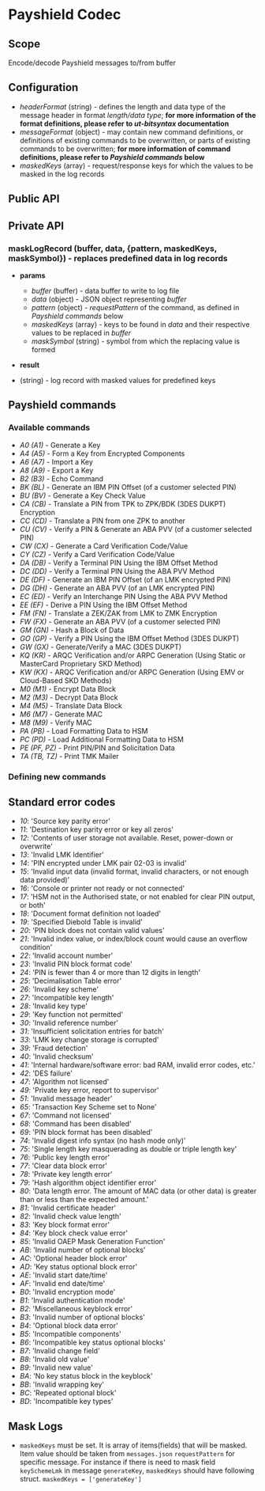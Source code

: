 # Payshield Codec

## Scope

Encode/decode Payshield messages to/from buffer

## Configuration

- _headerFormat_ (string) - defines the length and data type of the message header in format _length/data type_; **for more information of the format definitions, please refer to _ut-bitsyntax_ documentation**
- _messageFormat_ (object) - may contain new command definitions, or definitions of existing commands to be overwritten, or parts of existing commands to be overwritten; **for more information of command definitions, please refer to _Payshield commands_ below**
- _maskedKeys_ (array) - request/response keys for which the values to be masked in the log records

## Public API

## Private API

### maskLogRecord (buffer, data, {pattern, maskedKeys, maskSymbol}) - replaces predefined data in log records

- **params**

    - _buffer_ (buffer) - data buffer to write to log file
    - _data_ (object) - JSON object representing _buffer_
    - _pattern_ (object) - _requestPattern_ of the command, as defined in _Payshield commands_ below
    - _maskedKeys_ (array) - keys to be found in _data_ and their respective values to be replaced in _buffer_
    - _maskSymbol_ (string) - symbol from which the replacing value is formed

- **result**

- (string) - log record with masked values for predefined keys

## Payshield commands

### Available commands

- _A0 (A1)_ - Generate a Key
- _A4 (A5)_ - Form a Key from Encrypted Components
- _A6 (A7)_ - Import a Key
- _A8 (A9)_ - Export a Key
- _B2 (B3)_ - Echo Command
- _BK (BL)_ - Generate an IBM PIN Offset (of a customer selected PIN)
- _BU (BV)_ - Generate a Key Check Value
- _CA (CB)_ - Translate a PIN from TPK to ZPK/BDK (3DES DUKPT) Encryption
- _CC (CD)_ - Translate a PIN from one ZPK to another
- _CU (CV)_ - Verify a PIN & Generate an ABA PVV (of a customer selected PIN)
- _CW (CX)_ - Generate a Card Verification Code/Value
- _CY (CZ)_ - Verify a Card Verification Code/Value
- _DA (DB)_ - Verify a Terminal PIN Using the IBM Offset Method
- _DC (DD)_ - Verify a Terminal PIN Using the ABA PVV Method
- _DE (DF)_ - Generate an IBM PIN Offset (of an LMK encrypted PIN)
- _DG (DH)_ - Generate an ABA PVV (of an LMK encrypted PIN)
- _EC (ED)_ - Verify an Interchange PIN Using the ABA PVV Method
- _EE (EF)_ - Derive a PIN Using the IBM Offset Method
- _FM (FN)_ - Translate a ZEK/ZAK from LMK to ZMK Encryption
- _FW (FX)_ - Generate an ABA PVV (of a customer selected PIN)
- _GM (GN)_ - Hash a Block of Data
- _GO (GP)_ - Verify a PIN Using the IBM Offset Method (3DES DUKPT)
- _GW (GX)_ - Generate/Verify a MAC (3DES DUKPT)
- _KQ (KR)_ - ARQC Verification and/or ARPC Generation (Using Static or MasterCard Proprietary SKD Method)
- _KW (KX)_ - ARQC Verification and/or ARPC Generation (Using EMV or Cloud-Based SKD Methods)
- _M0 (M1)_ - Encrypt Data Block
- _M2 (M3)_ - Decrypt Data Block
- _M4 (M5)_ - Translate Data Block
- _M6 (M7)_ - Generate MAC
- _M8 (M9)_ - Verify MAC
- _PA (PB)_ - Load Formatting Data to HSM
- _PC (PD)_ - Load Additional Formatting Data to HSM
- _PE (PF, PZ)_ - Print PIN/PIN and Solicitation Data
- _TA (TB, TZ)_ - Print TMK Mailer

### Defining new commands

## Standard error codes

- _10_: 'Source key parity error'
- _11_: 'Destination key parity error or key all zeros'
- _12_: 'Contents of user storage not available. Reset, power-down or overwrite'
- _13_: 'Invalid LMK Identifier'
- _14_: 'PIN encrypted under LMK pair 02-03 is invalid'
- _15_: 'Invalid input data (invalid format, invalid characters, or not enough data provided)'
- _16_: 'Console or printer not ready or not connected'
- _17_: 'HSM not in the Authorised state, or not enabled for clear PIN output, or both'
- _18_: 'Document format definition not loaded'
- _19_: 'Specified Diebold Table is invalid'
- _20_: 'PIN block does not contain valid values'
- _21_: 'Invalid index value, or index/block count would cause an overflow condition'
- _22_: 'Invalid account number'
- _23_: 'Invalid PIN block format code'
- _24_: 'PIN is fewer than 4 or more than 12 digits in length'
- _25_: 'Decimalisation Table error'
- _26_: 'Invalid key scheme'
- _27_: 'Incompatible key length'
- _28_: 'Invalid key type'
- _29_: 'Key function not permitted'
- _30_: 'Invalid reference number'
- _31_: 'Insufficient solicitation entries for batch'
- _33_: 'LMK key change storage is corrupted'
- _39_: 'Fraud detection'
- _40_: 'Invalid checksum'
- _41_: 'Internal hardware/software error: bad RAM, invalid error codes, etc.'
- _42_: 'DES failure'
- _47_: 'Algorithm not licensed'
- _49_: 'Private key error, report to supervisor'
- _51_: 'Invalid message header'
- _65_: 'Transaction Key Scheme set to None'
- _67_: 'Command not licensed'
- _68_: 'Command has been disabled'
- _69_: 'PIN block format has been disabled'
- _74_: 'Invalid digest info syntax (no hash mode only)'
- _75_: 'Single length key masquerading as double or triple length key'
- _76_: 'Public key length error'
- _77_: 'Clear data block error'
- _78_: 'Private key length error'
- _79_: 'Hash algorithm object identifier error'
- _80_: 'Data length error. The amount of MAC data (or other data) is greater than or less than the expected amount.'
- _81_: 'Invalid certificate header'
- _82_: 'Invalid check value length'
- _83_: 'Key block format error'
- _84_: 'Key block check value error'
- _85_: 'Invalid OAEP Mask Generation Function'
- _AB_: 'Invalid number of optional blocks'
- _AC_: 'Optional header block error'
- _AD_: 'Key status optional block error'
- _AE_: 'Invalid start date/time'
- _AF_: 'Invalid end date/time'
- _B0_: 'Invalid encryption mode'
- _B1_: 'Invalid authentication mode'
- _B2_: 'Miscellaneous keyblock error'
- _B3_: 'Invalid number of optional blocks'
- _B4_: 'Optional block data error'
- _B5_: 'Incompatible components'
- _B6_: 'Incompatible key status optional blocks'
- _B7_: 'Invalid change field'
- _B8_: 'Invalid old value'
- _B9_: 'Invalid new value'
- _BA_: 'No key status block in the keyblock'
- _BB_: 'Invalid wrapping key'
- _BC_: 'Repeated optional block'
- _BD_: 'Incompatible key types'

## Mask Logs

* `maskedKeys` must be set. It is array of items(fields) that will be masked. Item value should be taken from `messages.json` `requestPattern` for specific message. For instance if there is need to mask field `keySchemeLmk` in message `generateKey`, `maskedKeys` should have following struct. `maskedKeys = ['generateKey']`
